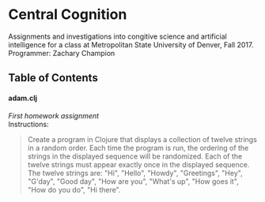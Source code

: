 # Central Cognition
Assignments and investigations into congitive science and artificial intelligence for a class
at Metropolitan State University of Denver, Fall 2017.  
Programmer: Zachary Champion

## Table of Contents
#### adam.clj
_First homework assignment_  
Instructions:
> Create a program in Clojure that displays a collection of twelve strings in a random order. Each time the program is run, the ordering of the strings in the displayed sequence will be randomized. Each of the twelve strings must appear exactly once in the displayed sequence. The twelve strings are: "Hi", "Hello", "Howdy", "Greetings", "Hey", "G'day", "Good day", "How are you", "What's up", "How goes it", "How do you do", "Hi there".
